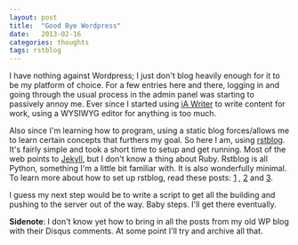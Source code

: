 ```yaml
---
layout: post
title:  "Good Bye Wordpress"
date:   2013-02-16
categories: thoughts
tags: rstblog
---
```


I have nothing against Wordpress; I just don't blog heavily enough for
it to be my platform of choice. For a few entries here and there,
logging in and going through the usual process in the admin panel was
starting to passively annoy me. Ever since I started using [iA
Writer](http://www.iawriter.com/) to write content for work, using a
WYSIWYG editor for anything is too much.

Also since I'm learning how to program, using a static blog
forces/allows me to learn certain concepts that furthers my goal. So
here I am, using [rstblog](https://github.com/mitsuhiko/rstblog). It's
fairly simple and took a short time to setup and get running. Most of
the web points to [Jekyll](http://jekyllrb.com/), but I don't know a
thing about Ruby. Rstblog is all Python, something I'm a little bit
familiar with. It is also wonderfully minimal. To learn more about how
to set up rstblog, read these posts:
[1](http://mattdeboard.net/2011/05/09/more-tips-on-rstblog/) ,
[2](http://codesymphony.net/2011/09/10/setting-up-rstblog/) and
[3](http://sbhr.dk/2010/11/30/using-rstblog/).

I guess my next step would be to write a script to get all the building
and pushing to the server out of the way. Baby steps. I'll get there
eventually.

**Sidenote**: I don't know yet how to bring in all the posts from my old
WP blog with their Disqus comments. At some point I'll try and archive
all that.
